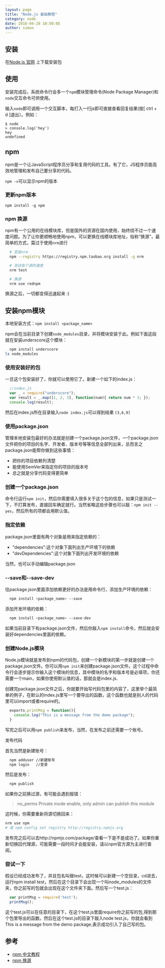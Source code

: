 ```yaml
---
layout: page
title: "Node.js 基础教程"
category: node
date: 2016-04-28 10:50:05
author: simon
---
```



## 安装

在[Node.js 官网](https://nodejs.org/en/) 上下载安装包

## 使用

安装完成后，系统命令行会多一个```npm```模块管理命令(Node Package Manager)和```node```交互命令可供使用。

输入```node```即可调用一个交互脚本，每打入一行js即可直接查看回复结果(按[ ctrl + d ]退出）。例如：

    $ node
    > console.log('hey')
    hey
    undefined

## npm

npm是一个让JavaScript程序员分享和复用代码的工具。有了它，JS程序员能高效地管理和发布自己要分享的代码。

```npm -v```可以显示npm的版本

### 更新npm版本

```npm install -g npm```

### npm 换源

npm有一个公用的在线模块库，但是国外的资源在国内使用，始终绕不过一个速度问题。为了让你更顺畅地使用npm，可以更换在线模块库地址，俗称“换源”，最简单的方式，莫过于使用```nrm```进行

```bash
  # 安装nrm
  npm --registry https://registry.npm.taobao.org install -g nrm

  # 测试各个源的速度
  nrm test

  # 换源
  nrm use rednpm
```

换源之后，一切都变得迅速起来 :)

## 安装npm模块

本地安装方式：```npm install <package_name>```

npm会在当前目录下创建```node_modules```目录，并将模块安装于此。例如下面这段就在安装underscore这个模块：

```bash
  npm install underscore
ls node_modules
```

### 使用安装好的包

一旦这个包安装好了，你就可以使用它了。新建一个如下的index.js：

```js
  //index.js
  var _ = require("underscore");
  var result = _.map([1, 2, 3], function(num){ return num * 3; });
  console.log(result);
```

然后在index.js所在目录输入```node index.js```可以得到结果 ```[3,6,9]```

### 使用package.json

管理本地安装包最好的办法就是创建一个package.json文件，一个package.json文件把你的项目的名字、开发者、版本号等等信息全部列出来，总而言之package.json能帮你做到这些事情：

* 把你的项目依赖列清楚
* 能使用SemVer来指定你的项目的版本号
* 总之就是分享代码变得更简单

### 创建一个package.json

命令行运行```npm init```，然后你需要填入很多关于这个包的信息，如果只是测试一下，不打算发布，直接回车确定就行。当然省略这些步骤也可以敲：```npm init --yes```，然后所有的项都会用默认值。

### 指定依赖

package.json里面有两个对象是用来指定依赖的：

* "dependencies":这个对象下面列出生产环境下的依赖
* "devDependencies":这个对象下面列出开发环境的依赖

当然，也可以手动编辑package.json

### --save和--save-dev

往package.json里面添加依赖更好的办法是用命令行，添加生产环境的依赖：

```bash
  npm install <package_name> --save
```

添加开发环境的依赖：

```bash
  npm install <package_name> --save-dev
```

如果当前目录下有package.json文件，然后你敲入```npm install```命令，然后就会安装好dependencies里面的依赖。

### 创建Node.js模块

Node.js模块就是发布到npm的代码包，创建一个新模块的第一步就是创建一个package.json文件。你可以用```npm init```来创建package.json文件。这个过程中命令行会逐步提示你输入这个模块的信息，其中模块的名字和版本号是必填项，你还需要一个main，如果你使用默认值的话，那就会是index.js.

创建完package.json文件之后，你就要开始写代码包里的内容了，这里举个最简单的例子，在默认的index.js里写一个要导出的函数，这个函数也就是别人的代码里可以import或者require的。

```js
  exports.printMsg = function(){
    console.log("This is a message from the demo package");
  }
```

写完之后可以用```npm publish```来发布，当然，在发布之前还需要一个账号。

发布代码

首先当然是新建账号：

```bash
  npm adduser //新建账号
  npm login   //登录
```

然后是发布：

```bash
  npm publish
```

如果你之前换过源，有可能会遇到报错：

> no_perms Private mode enable, only admin can publish this module

这时候，你需要重新将源切换回来：

```bash
nrm use npm
# 或 npm config set registry http://registry.npmjs.org
```

发布完之后可以去http://npmjs.com/package/<package>查看一下是不是成功了。如果你重新切换回代理源，可能需要一段时间才会能安装，请以npm官方源为主进行查阅。

### 尝试一下

假设已经成功发布了，并且包名叫做test，这时候可以新建一个空目录，cd进去，运行npm install test，然后在这个目录下会出现一个叫node_modules的文件夹，你之前写的包就会出现在这个文件夹下面。然后写一个test.js：

```js
  var printMsg = require('test');
  printMsg();
```

这个test.js可以在任意的目录下，在这个test.js里面require你之前写的包,得到那个包里导出的函数。然后在这个test.js的目录下敲入node test.js，你就会看到This is a message from the demo package,表示成功引入了自己写的包。

## 参考

* [npm 中文教程](https://www.gitbook.com/book/chenyiqiao/documentation_for_npm/details)
* [npm 换源](http://www.jianshu.com/p/0deb70e6f395)
